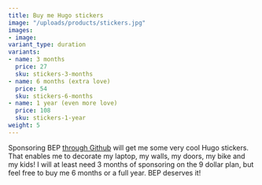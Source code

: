 ```yaml
---
title: Buy me Hugo stickers
image: "/uploads/products/stickers.jpg"
images:
- image:
variant_type: duration
variants:
- name: 3 months
  price: 27
  sku: stickers-3-months
- name: 6 months (extra love)
  price: 54
  sku: stickers-6-months
- name: 1 year (even more love)
  price: 108
  sku: stickers-1-year
weight: 5
---
```


Sponsoring BEP [through Github](https://github.com/sponsors/bep) will get me some very cool Hugo stickers. That enables me to decorate my laptop, my walls, my doors, my bike and my kids! I will at least need 3 months of sponsoring on the 9 dollar plan, but feel free to buy me 6 months or a full year. BEP deserves it!
